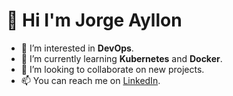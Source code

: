 # 👋 Hi I'm Jorge Ayllon
- 👀 I’m interested in **DevOps**.
- 🌱 I’m currently learning **Kubernetes** and **Docker**.
- 💞️ I’m looking to collaborate on new projects.
- 📫 You can reach me on [LinkedIn](https://www.linkedin.com/in/jorge-ayllon-7439a4196/).

<!---
jorgeayllon1/jorgeayllon1 is a ✨ special ✨ repository because its `README.md` (this file) appears on your GitHub profile.
You can click the Preview link to take a look at your changes.
--->
